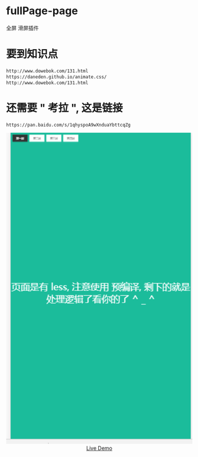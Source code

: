 # fullPage-page
全屏 滑屏插件


# 要到知识点
```
http://www.dowebok.com/131.html
https://daneden.github.io/animate.css/
http://www.dowebok.com/131.html      
```
# 还需要 " 考拉 ",  这是链接
```
https://pan.baidu.com/s/1qhyspoA9wXnduaYbttcqZg
```


<p align="center">
  <a href="javascript:;" target="_blank">
    <img src="https://github.com/Zhangzhenguo3352/fullPage-page/blob/master/%E9%BB%98%E8%AE%A4%E7%9A%84%E5%85%A8%E5%B1%8F%E6%95%88%E6%9E%9C2/001.png" width="700px">
    <br>
    Live Demo
  </a>
</p>
